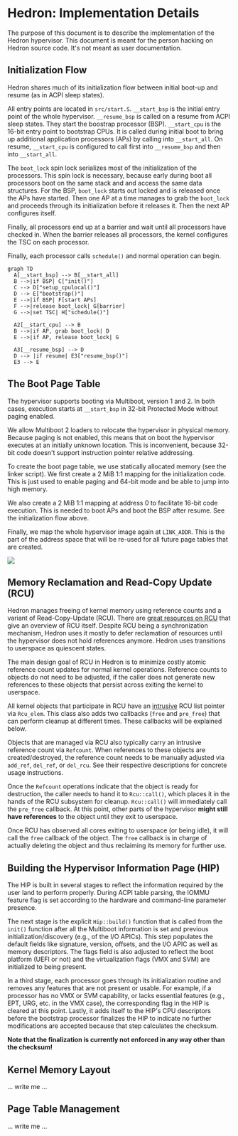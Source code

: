 # Hedron: Implementation Details

The purpose of this document is to describe the implementation of the
Hedron hypervisor. This document is meant for the person hacking on
Hedron source code. It's not meant as user documentation.

## Initialization Flow

Hedron shares much of its initialization flow between initial boot-up
and resume (as in ACPI sleep states).

All entry points are located in `src/start.S`. `__start_bsp` is the
initial entry point of the whole hypervisor. `__resume_bsp` is
called on a resume from ACPI sleep states. They start the boostrap
processor (BSP). `__start_cpu` is the 16-bit entry point to bootstrap
CPUs. It is called during initial boot to bring up additional
application processors (APs) by calling into `__start_all`. On resume,
`__start_cpu` is configured to call first into `__resume_bsp` and then
into `__start_all`.

The `boot_lock` spin lock serializes most of the initialization of the
processors. This spin lock is necessary, because early during boot all
processors boot on the same stack and and access the same data
structures. For the BSP, `boot_lock` starts out locked and is released
once the APs have started. Then one AP at a time manages to grab the
`boot_lock` and proceeds through its initialization before it releases
it. Then the next AP configures itself.

Finally, all processors end up at a barrier and wait until all
processors have checked in. When the barrier releases all processors,
the kernel configures the TSC on each processor.

Finally, each processor calls `schedule()` and normal operation can
begin.

```mermaid
graph TD
  A[__start_bsp] --> B[__start_all]
  B -->|if BSP| C["init()"]
  C --> D["setup_cpulocal()"]
  D --> E["bootstrap()"]
  E -->|if BSP| F[start APs]
  F -->|release boot_lock| G[barrier]
  G -->|set TSC| H["schedule()"]

  A2[__start_cpu] --> B
  B -->|if AP, grab boot_lock| D
  E -->|if AP, release boot_lock| G

  A3[__resume_bsp] --> D
  D --> |if resume| E3["resume_bsp()"]
  E3 --> E
```

## The Boot Page Table

The hypervisor supports booting via Multiboot, version 1 and 2. In
both cases, execution starts at `__start_bsp` in 32-bit Protected Mode
without paging enabled.

We allow Multiboot 2 loaders to relocate the hypervisor in physical
memory. Because paging is not enabled, this means that on boot the
hypervisor executes at an initially unknown location. This is
inconvenient, because 32-bit code doesn't support instruction pointer
relative addressing.

To create the boot page table, we use statically allocated memory (see
the linker script). We first create a 2 MiB 1:1 mapping for the
initialization code. This is just used to enable paging and 64-bit
mode and be able to jump into high memory.

We also create a 2 MiB 1:1 mapping at address 0 to facilitate 16-bit
code execution. This is needed to boot APs and boot the BSP after
resume. See the initialization flow above.

Finally, we map the whole hypervisor image again at `LINK_ADDR`. This
is the part of the address space that will be re-used for all future
page tables that are created.

![](images/memlayout.png)

## Memory Reclamation and Read-Copy Update (RCU)

Hedron manages freeing of kernel memory using reference counts and a
variant of Read-Copy-Update (RCU). There are [great resources on
RCU](https://en.wikipedia.org/wiki/Read-copy-update) that give an
overview of RCU itself. Despite RCU being a synchronization mechanism,
Hedron uses it mostly to defer reclamation of resources until the
hypervisor does not hold references anymore. Hedron uses transitions
to userspace as quiescent states.

The main design goal of RCU in Hedron is to minimize costly atomic
reference count updates for normal kernel operations. Reference counts
to objects do not need to be adjusted, if the caller does not generate
new references to these objects that persist across exiting the kernel
to userspace.

All kernel objects that participate in RCU have an
[intrusive](https://www.data-structures-in-practice.com/intrusive-linked-lists/)
RCU list pointer via `Rcu_elem`. This class also adds two callbacks
(`free` and `pre_free`) that can perform cleanup at different
times. These callbacks will be explained below.

Objects that are managed via RCU also typically carry an intrusive
reference count via `Refcount`. When references to these objects are
created/destroyed, the reference count needs to be manually adjusted
via `add_ref`, `del_ref`, or `del_rcu`. See their respective
descriptions for concrete usage instructions.

Once the `Refcount` operations indicate that the object is ready for
destruction, the caller needs to hand it to `Rcu::call()`, which
places it in the hands of the RCU subsystem for cleanup. `Rcu::call()`
will immediately call the `pre_free` callback. At this point, other
parts of the hypervisor **might still have references** to the object
until they exit to userspace.

Once RCU has observed all cores exiting to userspace (or being idle),
it will call the `free` callback of the object. The `free` callback is
in charge of actually deleting the object and thus reclaiming its
memory for further use.

## Building the Hypervisor Information Page (HIP)

The HIP is built in several stages to reflect the information required
by the user land to perform properly. During ACPI table parsing, the
IOMMU feature flag is set according to the hardware and command-line
parameter presence.

The next stage is the explicit `Hip::build()` function that is called
from the `init()` function after all the Multiboot information is set
and previous initialization/discovery (e.g., of the I/O APICs). This
step populates the default fields like signature, version, offsets,
and the I/O APIC as well as memory descriptors. The flags field is
also adjusted to reflect the boot platform (UEFI or not) and the
virtualization flags (VMX and SVM) are initialized to being present.

In a third stage, each processor goes through its initialization
routine and removes any features that are not present or usable. For
example, if a processor has no VMX or SVM capability, or lacks
essential features (e.g., EPT, URG, etc. in the VMX case), the
corresponding flag in the HIP is cleared at this point. Lastly,
it adds itself to the HIP's CPU descriptors before the bootstrap
processor finalizes the HIP to indicate no further modifications are
accepted because that step calculates the checksum.

**Note that the finalization is currently not enforced in any way
  other than the checksum!**

## Kernel Memory Layout

... write me ...

## Page Table Management

... write me ...
